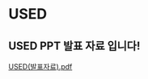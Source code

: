 # USED

## USED PPT 발표 자료 입니다!

[USED(발표자료).pdf](https://github.com/user-attachments/files/15784455/USED.pdf)
